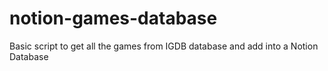 # notion-games-database
Basic script to get all the games from IGDB database and add into a Notion Database
